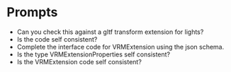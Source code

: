# Prompts

* Can you check this against a gltf transform extension for lights?
* Is the code self consistent?
* Complete the interface code for VRMExtension using the json schema.
* Is the type VRMExtensionProperties self consistent?
* Is the VRMExtension code self consistent?
